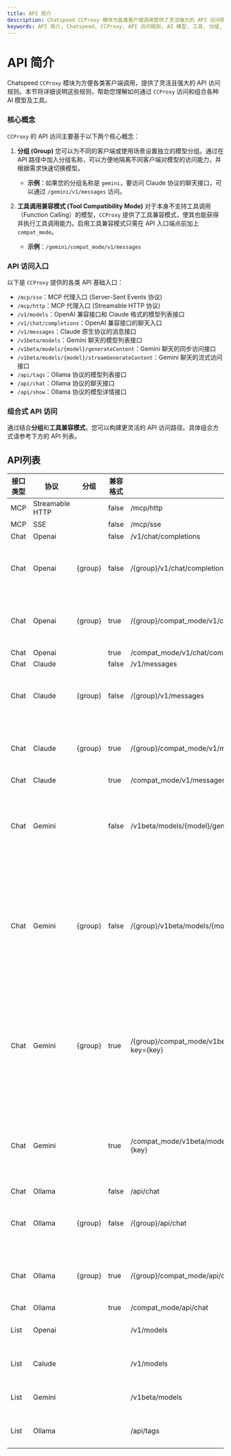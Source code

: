 ```yaml
---
title: API 简介
description: Chatspeed CCProxy 模块为各类客户端调用提供了灵活强大的 API 访问规则。本节详细说明这些规则，帮助您理解如何通过 CCProxy 访问和组合各种 AI 模型及工具。
keywords: API 简介, Chatspeed, CCProxy, API 访问规则, AI 模型, 工具, 分组, 工具调用兼容模式
---
```


# API 简介

Chatspeed `CCProxy` 模块为方便各类客户端调用，提供了灵活且强大的 API 访问规则。本节将详细说明这些规则，帮助您理解如何通过 `CCProxy` 访问和组合各种 AI 模型及工具。

### 核心概念

`CCProxy` 的 API 访问主要基于以下两个核心概念：

1.  **分组 (Group)**
    您可以为不同的客户端或使用场景设置独立的模型分组。通过在 API 路径中加入分组名称，可以方便地隔离不同客户端对模型的访问能力，并根据需求快速切换模型。
    - **示例**：如果您的分组名称是 `gemini`，要访问 Claude 协议的聊天接口，可以通过 `/gemini/v1/messages` 访问。

2.  **工具调用兼容模式 (Tool Compatibility Mode)**
    对于本身不支持工具调用（Function Calling）的模型，`CCProxy` 提供了工具兼容模式，使其也能获得并执行工具调用能力。启用工具兼容模式只需在 API 入口端点前加上 `compat_mode`。
    - **示例**：`/gemini/compat_mode/v1/messages`

### API 访问入口

以下是 `CCProxy` 提供的各类 API 基础入口：

- `/mcp/sse`：MCP 代理入口 (Server-Sent Events 协议)
- `/mcp/http`：MCP 代理入口 (Streamable HTTP 协议)
- `/v1/models`：OpenAI 兼容接口和 Claude 格式的模型列表接口
- `/v1/chat/completions`：OpenAI 兼容接口的聊天入口
- `/v1/messages`：Claude 原生协议的消息接口
- `/v1beta/models`：Gemini 聊天的模型列表接口
- `/v1beta/models/{model}/generateContent`：Gemini 聊天的同步访问接口
- `/v1beta/models/{model}/streamGenerateContent`：Gemini 聊天的流式访问接口
- `/api/tags`：Ollama 协议的模型列表接口
- `/api/chat`：Ollama 协议的聊天接口
- `/api/show`：Ollama 协议的模型详情接口

### 组合式 API 访问

通过结合**分组**和**工具兼容模式**，您可以构建更灵活的 API 访问路径。具体组合方式请参考下方的 API 列表。

## API列表

| 接口类型 | 协议            | 分组    | 兼容格式 | API地址                                                              | 备注                                                                         |
| -------- | --------------- | ------- | -------- | -------------------------------------------------------------------- | ---------------------------------------------------------------------------- |
| MCP      | Streamable HTTP |         | false    | /mcp/http                                                            | 推荐                                                                         |
| MCP      | SSE             |         | false    | /mcp/sse                                                             | 不建议                                                                       |
| Chat     | Openai          |         | false    | /v1/chat/completions                                                 |                                                                              |
| Chat     | Openai          | {group} | false    | /{group}/v1/chat/completions                                         | 将 {group} 替换为分组名称                                                    |
| Chat     | Openai          | {group} | true     | /{group}/compat_mode/v1/chat/completions                             | 将 {group} 替换为分组名称                                                    |
| Chat     | Openai          |         | true     | /compat_mode/v1/chat/completions                                     |                                                                              |
| Chat     | Claude          |         | false    | /v1/messages                                                         |                                                                              |
| Chat     | Claude          | {group} | false    | /{group}/v1/messages                                                 | 将 {group} 替换为分组名称                                                    |
| Chat     | Claude          | {group} | true     | /{group}/compat_mode/v1/messages                                     | 将 {group} 替换为分组名称                                                    |
| Chat     | Claude          |         | true     | /compat_mode/v1/messages                                             |                                                                              |
| Chat     | Gemini          |         | false    | /v1beta/models/{model}/generateContent?key={key}                     | 将 {model} 替换为模型名称，将 {key} 替换为API Key                            |
| Chat     | Gemini          | {group} | false    | /{group}/v1beta/models/{model}/generateContent?key={key}             | 将 {group} 替换为分组名称，将 {model} 替换为模型名称，将 {key} 替换为API Key |
| Chat     | Gemini          | {group} | true     | /{group}/compat_mode/v1beta/models/{model}/generateContent?key={key} | 将 {group} 替换为分组名称，将 {model} 替换为模型名称，将 {key} 替换为API Key |
| Chat     | Gemini          |         | true     | /compat_mode/v1beta/models/{model}/generateContent?key={key}         | 将 {model} 替换为模型名称，将 {key} 替换为API Key                            |
| Chat     | Ollama          |         | false    | /api/chat                                                            |                                                                              |
| Chat     | Ollama          | {group} | false    | /{group}/api/chat                                                    | 将 {group} 替换为分组名称                                                    |
| Chat     | Ollama          | {group} | true     | /{group}/compat_mode/api/chat                                        | 将 {group} 替换为分组名称                                                    |
| Chat     | Ollama          |         | true     | /compat_mode/api/chat                                                |                                                                              |
| List     | Openai          |         |          | /v1/models                                                           | 支持分组和兼容模式                                                           |
| List     | Calude          |         |          | /v1/models                                                           | 支持分组和兼容模式                                                           |
| List     | Gemini          |         |          | /v1beta/models                                                       | 支持分组和兼容模式                                                           |
| List     | Ollama          |         |          | /api/tags                                                            | 支持分组和兼容模式                                                           |
